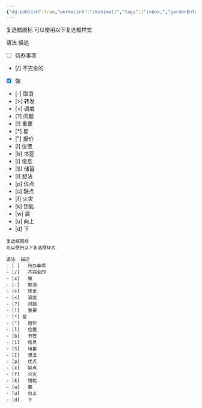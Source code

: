 ```yaml
---
{"dg-publish":true,"permalink":"/minimal/","tags":["inbox,","gardenEntry"],"dgHomeLink":true,"dgPassFrontmatter":false}
---
```





复选框图标
可以使用以下复选框样式

语法	描述
- [ ]	待办事项
- [/]	不完全的
- [x]	做
- [-]	取消
- [>]	转发
- [<]	调度
- [?]	问题
- [!]	重要
- [*] 星
- ["]	报价
- [l]	位置
- [b]	书签
- [i]	信息
- [S]	储蓄
- [I]	想法
- [p]	优点
- [c]	缺点
- [f]	火灾
- [k]	钥匙
- [w]	赢
- [u]	向上
- [d]	下


```
复选框图标
可以使用以下复选框样式

语法	描述
- [ ]	待办事项
- [/]	不完全的
- [x]	做
- [-]	取消
- [>]	转发
- [<]	调度
- [?]	问题
- [!]	重要
- [*] 星
- ["]	报价
- [l]	位置
- [b]	书签
- [i]	信息
- [S]	储蓄
- [I]	想法
- [p]	优点
- [c]	缺点
- [f]	火灾
- [k]	钥匙
- [w]	赢
- [u]	向上
- [d]	下

```